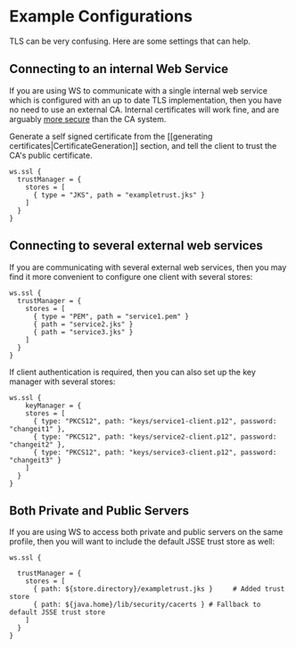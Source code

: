 # Example Configurations

TLS can be very confusing.  Here are some settings that can help.

## Connecting to an internal Web Service

If you are using WS to communicate with a single internal web service which is configured with an up to date TLS implementation, then you have no need to use an external CA.  Internal certificates will work fine, and are arguably [more secure](http://www.thoughtcrime.org/blog/authenticity-is-broken-in-ssl-but-your-app-ha/) than the CA system.

Generate a self signed certificate from the [[generating certificates|CertificateGeneration]] section, and tell the client to trust the CA's public certificate.

```
ws.ssl {
  trustManager = {
    stores = [
      { type = "JKS", path = "exampletrust.jks" }
    ]
  }
}
```

## Connecting to several external web services

If you are communicating with several external web services, then you may find it more convenient to configure one client with several stores:

```
ws.ssl {
  trustManager = {
    stores = [
      { type = "PEM", path = "service1.pem" }
      { path = "service2.jks" }
      { path = "service3.jks" }
    ]
  }
}
```

If client authentication is required, then you can also set up the key manager with several stores:

```
ws.ssl {
    keyManager = {
    stores = [
      { type: "PKCS12", path: "keys/service1-client.p12", password: "changeit1" },
      { type: "PKCS12", path: "keys/service2-client.p12", password: "changeit2" },
      { type: "PKCS12", path: "keys/service3-client.p12", password: "changeit3" }
    ]
  }
}
```

## Both Private and Public Servers

If you are using WS to access both private and public servers on the same profile, then you will want to include the default JSSE trust store as well:

```
ws.ssl {

  trustManager = {
    stores = [
      { path: ${store.directory}/exampletrust.jks }     # Added trust store
      { path: ${java.home}/lib/security/cacerts } # Fallback to default JSSE trust store
    ]
  }
}
```


